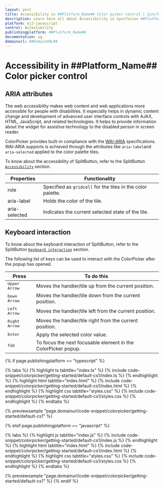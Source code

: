 ```yaml
---
layout: post
title: Accessibility in ##Platform_Name## Color picker control | Syncfusion
description: Learn here all about Accessibility in Syncfusion ##Platform_Name## Color picker control of Syncfusion Essential JS 2 and more.
platform: ej2-javascript
control: Accessibility 
publishingplatform: ##Platform_Name##
documentation: ug
domainurl: ##DomainURL##
---
```


# Accessibility in ##Platform_Name## Color picker control

## ARIA attributes

The web accessibility makes web content and web applications more accessible for people with disabilities. It especially helps in dynamic content change and development of advanced user interface controls with AJAX, HTML, JavaScript, and related technologies. It helps to provide information about the widget for assistive technology to the disabled person in screen reader.

ColorPicker provides built-in compliance with the [WAI-ARIA](http://www.w3.org/WAI/PF/aria-practices) specifications. WAI-ARIA supports is achieved through the attributes like `aria-label`and `aria-selected` applied to the color palette tiles.

To know about the accessibility of SplitButton, refer to the SplitButton [`Accessibility`](../../split-button/accessibility#accessibility) section.

| Properties | Functionality |
| ------------ | ----------------------- |
| role | Specified as `gridcell` for the tiles in the color palette. |
| aria-label | Holds the color of the tile. |
| aria-selected | Indicates the current selected state of the tile. |

## Keyboard interaction

To know about the keyboard interaction of SplitButton, refer to the SplitButton [`Keyboard interaction`](../../split-button/accessibility#keyboard-interaction) section.

The following list of keys can be used to interact with the ColorPicker after the popup has opened.

| **Press** | **To do this** |
| --- | --- |
| <kbd>Upper Arrow</kbd>  | Moves the handler/tile up from the current position. |
| <kbd>Down Arrow</kbd>  | Moves the handler/tile down from the current position. |
| <kbd>Left Arrow</kbd>  | Moves the handler/tile left from the current position. |
| <kbd>Right Arrow</kbd>  | Moves the handler/tile right from the current position. |
| <kbd>Enter</kbd>  | Apply the selected color value. |
| <kbd>Tab</kbd>  | To focus the next focusable element in the ColorPicker popup.  |

{% if page.publishingplatform == "typescript" %}

 {% tabs %}
{% highlight ts tabtitle="index.ts" %}
{% include code-snippet/colorpicker/getting-started/default-cs1/index.ts %}
{% endhighlight %}
{% highlight html tabtitle="index.html" %}
{% include code-snippet/colorpicker/getting-started/default-cs1/index.html %}
{% endhighlight %}
{% highlight css tabtitle="styles.css" %}
{% include code-snippet/colorpicker/getting-started/default-cs1/styles.css %}
{% endhighlight %}
{% endtabs %}
        
{% previewsample "page.domainurl/code-snippet/colorpicker/getting-started/default-cs1" %}

{% elsif page.publishingplatform == "javascript" %}

{% tabs %}
{% highlight js tabtitle="index.js" %}
{% include code-snippet/colorpicker/getting-started/default-cs1/index.js %}
{% endhighlight %}
{% highlight html tabtitle="index.html" %}
{% include code-snippet/colorpicker/getting-started/default-cs1/index.html %}
{% endhighlight %}
{% highlight css tabtitle="styles.css" %}
{% include code-snippet/colorpicker/getting-started/default-cs1/styles.css %}
{% endhighlight %}
{% endtabs %}

{% previewsample "page.domainurl/code-snippet/colorpicker/getting-started/default-cs1" %}
{% endif %}
